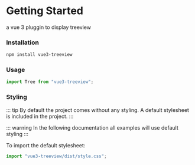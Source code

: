 # Getting Started

a vue 3 pluggin to display treeview

### Installation

``` sh
npm install vue3-treeview
```

### Usage

``` js
import Tree from "vue3-treeview";
```

### Styling

::: tip
By default the project comes without any styling. A default stylesheet is included in the project.
:::

::: warning
In the following documentation all examples will use default styling
:::

To import the default stylesheet:

``` js
import "vue3-treeview/dist/style.css";
```
